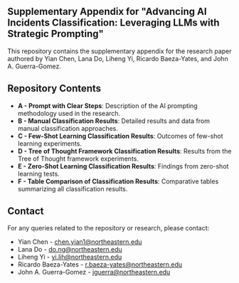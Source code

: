## Supplementary Appendix for "Advancing AI Incidents Classification: Leveraging LLMs with Strategic Prompting"

This repository contains the supplementary appendix for the research paper authored by Yian Chen, Lana Do, Liheng Yi, Ricardo Baeza-Yates, and John A. Guerra-Gomez.

## Repository Contents

- **A - Prompt with Clear Steps**: Description of the AI prompting methodology used in the research.
- **B - Manual Classification Results**: Detailed results and data from manual classification approaches.
- **C - Few-Shot Learning Classification Results**: Outcomes of few-shot learning experiments.
- **D - Tree of Thought Framework Classification Results**: Results from the Tree of Thought framework experiments.
- **E - Zero-Shot Learning Classification Results**: Findings from zero-shot learning tests.
- **F - Table Comparison of Classification Results**: Comparative tables summarizing all classification results.

## Contact
For any queries related to the repository or research, please contact:

- Yian Chen - <chen.yian1@northeastern.edu>
- Lana Do - <do.ng@northeastern.edu>
- Liheng Yi - <yi.lih@northeastern.edu>
- Ricardo Baeza-Yates - <r.baeza-yates@northeastern.edu>
- John A. Guerra-Gomez - <jguerra@northeastern.edu>